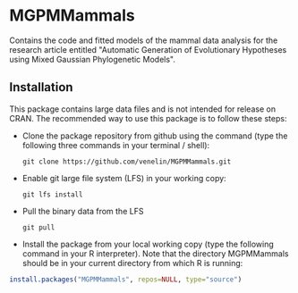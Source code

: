 
<!-- README.md is generated from README.Rmd. Please edit that file -->
MGPMMammals
===========

Contains the code and fitted models of the mammal data analysis for the research article entitled "Automatic Generation of Evolutionary Hypotheses using Mixed Gaussian Phylogenetic Models".

Installation
------------

This package contains large data files and is not intended for release on CRAN. The recommended way to use this package is to follow these steps:

-   Clone the package repository from github using the command (type the following three commands in your terminal / shell):

        git clone https://github.com/venelin/MGPMMammals.git

-   Enable git large file system (LFS) in your working copy:

        git lfs install

-   Pull the binary data from the LFS

        git pull

-   Install the package from your local working copy (type the following command in your R interpreter). Note that the directory MGPMMammals should be in your current directory from which R is running:

``` r
install.packages("MGPMMammals", repos=NULL, type="source")
```
